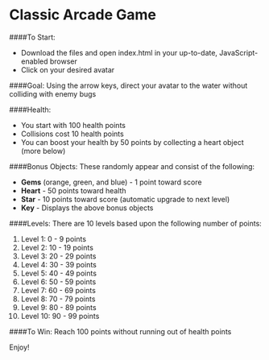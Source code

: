 Classic Arcade Game
===============================

####To Start:
* Download the files and open index.html in your up-to-date, JavaScript-enabled browser
* Click on your desired avatar

####Goal:
Using the arrow keys, direct your avatar to the water without colliding with enemy bugs

####Health:
* You start with 100 health points
* Collisions cost 10 health points
* You can boost your health by 50 points by collecting a heart object (more below)

####Bonus Objects:
These randomly appear and consist of the following:
* **Gems** (orange, green, and blue) - 1 point toward score
* **Heart** - 50 points toward health
* **Star** - 10 points toward score (automatic upgrade to next level)
* **Key** - Displays the above bonus objects

####Levels:
There are 10 levels based upon the following number of points:

1. Level 1: 0 - 9 points
2. Level 2: 10 - 19 points
3. Level 3: 20 - 29 points
4. Level 4: 30 - 39 points
5. Level 5: 40 - 49 points
6. Level 6: 50 - 59 points
7. Level 7: 60 - 69 points
8. Level 8: 70 - 79 points
9. Level 9: 80 - 89 points
10. Level 10: 90 - 99 points

####To Win:
Reach 100 points without running out of health points

Enjoy!
